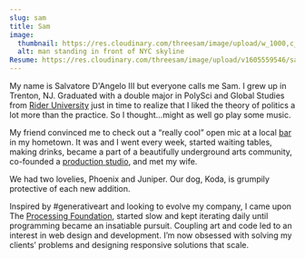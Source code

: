 ```yaml
---
slug: sam
title: Sam
image:
  thumbnail: https://res.cloudinary.com/threesam/image/upload/w_1000,c_fill,ar_1:1,g_auto,r_max,bo_5px_solid_red,b_rgb:262c35/v1600626345/brooklynMe_qkmyne.jpg
  alt: man standing in front of NYC skyline
Resume: https://res.cloudinary.com/threesam/image/upload/v1605559546/salvatore_sam_dangelo_resume_dlasav.pdf
---
```

My name is Salvatore D'Angelo III but everyone calls me Sam. I grew up in Trenton, NJ. Graduated with a double major in PolySci and Global Studies from [Rider University](https://rider.edu/) just in time to realize that I liked the theory of politics a lot more than the practice. So I thought...might as well go play some music.

My friend convinced me to check out a “really cool” open mic at a local [bar](https://www.facebook.com/trentonsocial) in my hometown. It was and I went every week, started waiting tables, making drinks, became a part of a beautifully underground arts community, co-founded a [production studio](https://sixtomidnight.productions/), and met my wife.

We had two lovelies, Phoenix and Juniper. Our dog, Koda, is grumpily protective of each new addition.

Inspired by #generativeart and looking to evolve my company, I came upon The [Processing Foundation](https://processing.org/), started slow and kept iterating daily until programming became an insatiable pursuit. Coupling art and code led to an interest in web design and development. I’m now obsessed with solving my clients’ problems and designing responsive solutions that scale.